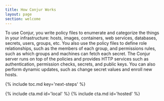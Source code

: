 ```yaml
---
title: How Conjur Works
layout: page
section: welcome
---
```


To use Conjur, you write policy files to enumerate and categorize the things in your infrastructure: hosts, images, containers, web services, databases, secrets, users, groups, etc. You also use the policy files to define role relationships, such as the members of each group, and permissions rules, such as which groups and machines can fetch each secret. The Conjur server runs on top of the policies and provides HTTP services such as authentication, permission checks, secrets, and public keys. You can also perform dynamic updates, such as change secret values and enroll new hosts.

{% include toc.md key='next-steps' %}

<div class="row equal">
    {% include cta.md id='local' %}
    {% include cta.md id='hosted' %}
</div>
